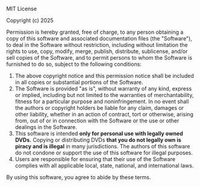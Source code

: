 MIT License

Copyright (c) 2025

Permission is hereby granted, free of charge, to any person obtaining a copy
of this software and associated documentation files (the "Software"), to deal
in the Software without restriction, including without limitation the rights
to use, copy, modify, merge, publish, distribute, sublicense, and/or sell
copies of the Software, and to permit persons to whom the Software is
furnished to do so, subject to the following conditions:

1. The above copyright notice and this permission notice shall be included in all
   copies or substantial portions of the Software.
2. The Software is provided "as is", without warranty of any kind, express or
   implied, including but not limited to the warranties of merchantability,
   fitness for a particular purpose and noninfringement. In no event shall the
   authors or copyright holders be liable for any claim, damages or other
   liability, whether in an action of contract, tort or otherwise, arising from,
   out of or in connection with the Software or the use or other dealings in the
   Software.
3. This software is intended **only for personal use with legally owned DVDs.**
   Copying or distributing DVDs **that you do not legally own is piracy and is
   illegal** in many jurisdictions. The authors of this software do not
   condone or support the use of this software for illegal purposes.
4. Users are responsible for ensuring that their use of the Software complies
   with all applicable local, state, national, and international laws.

By using this software, you agree to abide by these terms.

